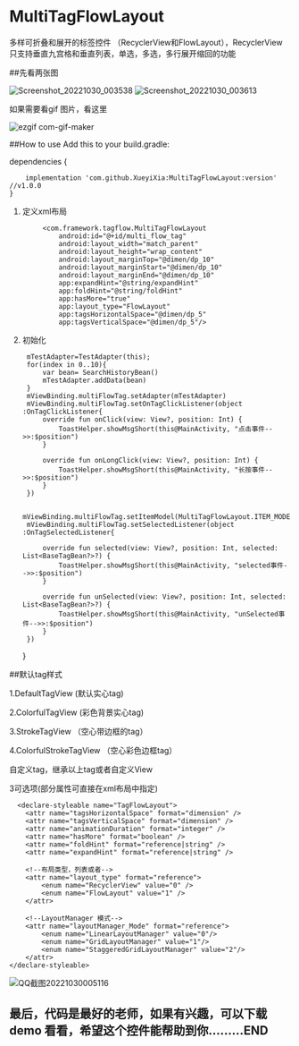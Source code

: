 # MultiTagFlowLayout
多样可折叠和展开的标签控件 （RecyclerView和FlowLayout），RecyclerView 只支持垂直九宫格和垂直列表，单选，多选，多行展开缩回的功能

##先看两张图

![Screenshot_20221030_003538](https://user-images.githubusercontent.com/25949241/198842906-1c0a98a1-384d-4a5b-997f-9699a7c1f569.png)
![Screenshot_20221030_003613](https://user-images.githubusercontent.com/25949241/198842918-fc3a1e11-dc3d-4bbc-81b7-8ffbd1958a67.png)

如果需要看gif 图片，看这里

![ezgif com-gif-maker](https://user-images.githubusercontent.com/25949241/198842982-9eabfb25-cdc3-45b3-832a-d1aaad4b84c0.gif)


##How to use Add this to your build.gradle:

dependencies {

		implementation 'com.github.XueyiXia:MultiTagFlowLayout:version' //v1.0.0
	}
    
    
1. 定义xml布局

            <com.framework.tagflow.MultiTagFlowLayout
                android:id="@+id/multi_flow_tag"
                android:layout_width="match_parent"
                android:layout_height="wrap_content"
                android:layout_marginTop="@dimen/dp_10"
                android:layout_marginStart="@dimen/dp_10"
                android:layout_marginEnd="@dimen/dp_10"
                app:expandHint="@string/expandHint"
                app:foldHint="@string/foldHint"
                app:hasMore="true"
                app:layout_type="FlowLayout"
                app:tagsHorizontalSpace="@dimen/dp_5"
                app:tagsVerticalSpace="@dimen/dp_5"/>

2. 初始化

        mTestAdapter=TestAdapter(this);
        for(index in 0..10){
            var bean= SearchHistoryBean()
            mTestAdapter.addData(bean)
        }
        mViewBinding.multiFlowTag.setAdapter(mTestAdapter)
        mViewBinding.multiFlowTag.setOnTagClickListener(object :OnTagClickListener{
            override fun onClick(view: View?, position: Int) {
                ToastHelper.showMsgShort(this@MainActivity, "点击事件-->>:$position")
            }

            override fun onLongClick(view: View?, position: Int) {
                ToastHelper.showMsgShort(this@MainActivity, "长按事件-->>:$position")
            }
        })

        mViewBinding.multiFlowTag.setItemModel(MultiTagFlowLayout.ITEM_MODEL_SELECT)
        mViewBinding.multiFlowTag.setSelectedListener(object :OnTagSelectedListener{

            override fun selected(view: View?, position: Int, selected: List<BaseTagBean?>?) {
                ToastHelper.showMsgShort(this@MainActivity, "selected事件-->>:$position")
            }

            override fun unSelected(view: View?, position: Int, selected: List<BaseTagBean?>?) {
                ToastHelper.showMsgShort(this@MainActivity, "unSelected事件-->>:$position")
            }
        })
    }



##默认tag样式

1.DefaultTagView (默认实心tag)

2.ColorfulTagView (彩色背景实心tag)

3.StrokeTagView （空心带边框的tag）

4.ColorfulStrokeTagView （空心彩色边框tag）

自定义tag，继承以上tag或者自定义View





  3可选项(部分属性可直接在xml布局中指定)

      <declare-styleable name="TagFlowLayout">
        <attr name="tagsHorizontalSpace" format="dimension" />
        <attr name="tagsVerticalSpace" format="dimension" />
        <attr name="animationDuration" format="integer" />
        <attr name="hasMore" format="boolean" />
        <attr name="foldHint" format="reference|string" />
        <attr name="expandHint" format="reference|string" />

        <!--布局类型，列表或者-->
        <attr name="layout_type" format="reference">
            <enum name="RecyclerView" value="0" />
            <enum name="FlowLayout" value="1" />
        </attr>

        <!--LayoutManager 模式-->
        <attr name="layoutManager_Mode" format="reference">
            <enum name="LinearLayoutManager" value="0"/>
            <enum name="GridLayoutManager" value="1"/>
            <enum name="StaggeredGridLayoutManager" value="2"/>
        </attr>
    </declare-styleable>
    
    
    
 ![QQ截图20221030005116](https://user-images.githubusercontent.com/25949241/198843533-2fa726b8-ec58-4c4c-96e4-6c8a836661da.png)



## 最后，代码是最好的老师，如果有兴趣，可以下载demo 看看，希望这个控件能帮助到你.........END
